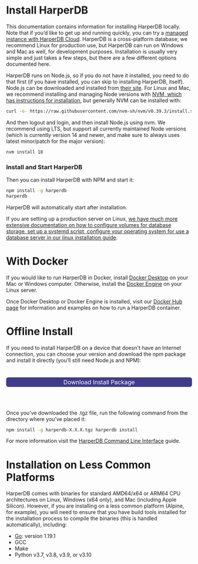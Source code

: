 # Install HarperDB

This documentation contains information for installing HarperDB locally. Note that if you’d like to get up and running quickly, you can try a [managed instance with HarperDB Cloud](https://studio.harperdb.io/sign-up). HarperDB is a cross-platform database; we recommend Linux for production use, but HarperDB can run on Windows and Mac as well, for development purposes. Installation is usually very simple and just takes a few steps, but there are a few different options documented here.

HarperDB runs on Node.js, so if you do not have it installed, you need to do that first (if you have installed, you can skip to installing HarperDB, itself). Node.js can be downloaded and installed from [their site](https://nodejs.org/). For Linux and Mac, we recommend installing and managing Node versions with [NVM, which has instructions for installation](https://github.com/nvm-sh/nvm), but generally NVM can be installed with:
```bash
curl -o- https://raw.githubusercontent.com/nvm-sh/nvm/v0.39.3/install.sh | bash
```
And then logout and login, and then install Node.js using nvm. We recommend using LTS, but support all currently maintained Node versions (which is currently version 14 and newer, and make sure to always uses latest minor/patch for the major version):

```bash
nvm install 18
```

### <a id="install"></a> Install and Start HarperDB
Then you can install HarperDB with NPM and start it:

```bash
npm install -g harperdb
harperdb
```

HarperDB will automatically start after installation.

If you are setting up a production server on Linux, [we have much more extensive documentation on how to configure volumes for database storage, set up a systemd script, configure your operating system for use a database server in our linux installation guide](linux.md).



# With Docker

If you would like to run HarperDB in Docker, install [Docker Desktop](https://docs.docker.com/desktop/) on your Mac or Windows computer. Otherwise, install the [Docker Engine](https://docs.docker.com/engine/install/) on your Linux server.

Once Docker Desktop or Docker Engine is installed, visit our [Docker Hub page](https://hub.docker.com/r/harperdb/harperdb) for information and examples on how to run a HarperDB container.

# Offline Install

If you need to install HarperDB on a device that doesn't have an Internet connection, you can choose your version and download the npm package and install it directly (you’ll still need Node.js and NPM):

<a href="https://products-harperdb-io.s3.us-east-2.amazonaws.com/index.html" style = "background:#403b8a !important; color: white !important; border:none; outline:none; width:100%; cursor:pointer; margin-top: 1.5rem !important; margin-bottom: 3rem !important; bs-btn-padding-x: .75rem; --bs-btn-padding-y: .375rem; --bs-btn-font-family: ; --bs-btn-font-size: 1rem; --bs-btn-font-weight: 400; --bs-btn-line-height: 1.5; --bs-btn-color: #212529; --bs-btn-bg: transparent; --bs-btn-border-width: 1px; --bs-btn-border-color: transparent; --bs-btn-border-radius: .375rem; --bs-btn-hover-border-color: transparent; --bs-btn-box-shadow: inset 0 1px 0 rgba(255,255,255,.15),0 1px 1px rgba(0,0,0,.075); --bs-btn-disabled-opacity: .65; --bs-btn-focus-box-shadow: 0 0 0 .25rem rgba(var(--bs-btn-focus-shadow-rgb),.5); display: inline-block; padding: var(--bs-btn-padding-y) var(--bs-btn-padding-x); font-family: var(--bs-btn-font-family); font-size: var(--bs-btn-font-size); font-weight: var(--bs-btn-font-weight); line-height: var(--bs-btn-line-height); color: var(--bs-btn-color); text-align: center; text-decoration: none; vertical-align: middle; user-select: none; border: var(--bs-btn-border-width) solid var(--bs-btn-border-color); border-radius: var(--bs-btn-border-radius); background-color: var(--bs-btn-bg); transition: color .15s ease-in-out,background-color .15s ease-in-out,border-color .15s ease-in-out,box-shadow .15s ease-in-out; -webkit-appearance: button; text-transform: none;">Download Install Package</a>


Once you’ve downloaded the .tgz file, run the following command from the directory where you’ve placed it:

```bash
npm install -g harperdb-X.X.X.tgz harperdb install
```

For more information visit the [HarperDB Command Line Interface](../harperdb-cli.md) guide.


# Installation on Less Common Platforms

HarperDB comes with binaries for standard AMD64/x64 or ARM64 CPU architectures on Linux, Windows (x64 only), and Mac (including Apple Silicon). However, if you are installing on a less common platform (Alpine, for example), you will need to ensure that you have build tools installed for the installation process to compile the binaries (this is handled automatically), including:
* [Go](https://go.dev/dl/): version 1.19.1
* GCC
* Make
* Python v3.7, v3.8, v3.9, or v3.10

